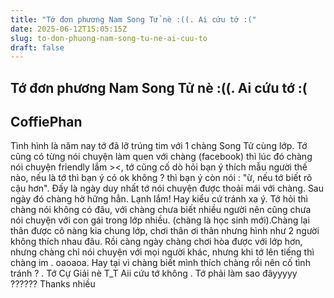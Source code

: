 ```yaml
---
title: "Tớ đơn phương Nam Song Tử nè :((. Ai cứu tớ :("
date: 2025-06-12T15:05:15Z
slug: to-don-phuong-nam-song-tu-ne-ai-cuu-to
draft: false
---
```


## Tớ đơn phương Nam Song Tử nè :((. Ai cứu tớ :(

## CoffiePhan

Tình hình là năm nay tớ đã lỡ trúng tim với 1 chàng Song Tử cùng lớp. Tớ cũng có từng nói chuyện làm quen với chàng (facebook) thì lúc đó chàng nói chuyện friendly lắm ><, tớ cũng cố dò hỏi bạn ý thích mẫu người thế nào, nếu là tớ thì bạn ý có ok không ? thì bạn ý còn nói : "ừ, nếu tớ biết rõ cậu hơn". Đấy là ngày duy nhất tớ nói chuyện được thoải mái với chàng. Sau ngày đó chàng hờ hững hẳn. Lạnh lắm! Hay kiểu cứ tránh xa ý. Tớ hỏi thì chàng nói không có đâu, với chàng chưa biết nhiều người nên cũng chưa nói chuyện với con gái trong lớp nhiều. (chàng là học sinh mới).Chàng lại thân được cô nàng kia chung lớp, chơi thân ơi thân nhưng hình như 2 người không thích nhau đâu. Rồi càng ngày chàng chơi hòa được với lớp hơn, nhưng chàng chỉ nói chuyện với mọi người khác, nhưng khi tớ lên tiếng thì chàng im . oaoaoa. Hay tại vì chàng biết mình thích chàng rồi nên cố tình tránh ? . Tớ Cự Giải nè T_T
Aii cứu tớ không . Tớ phải làm sao đâyyyyy ??????
Thanks nhiều